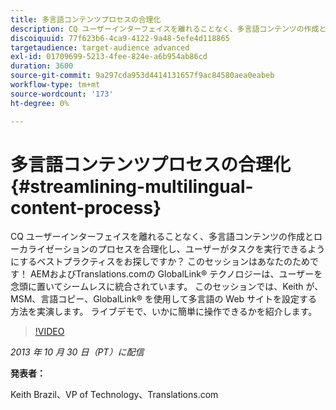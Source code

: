 ```yaml
---
title: 多言語コンテンツプロセスの合理化
description: CQ ユーザーインターフェイスを離れることなく、多言語コンテンツの作成とローカライゼーションのプロセスを合理化し、ユーザーがタスクを実行できるようにするベストプラクティスについて説明します。 AEMおよびTranslations.comの GlobalLink® テクノロジーは、ユーザーを念頭に置いてシームレスに統合されています。 Keith が、MSM、言語コピー、GlobalLink® を使用して多言語の Web サイトを設定する方法を実演するのをご覧ください。 ライブデモで、いかに簡単に操作できるかを紹介します。
discoiquuid: 77f623b6-4ca9-4122-9a48-5efe4d118865
targetaudience: target-audience advanced
exl-id: 01709699-5213-4fee-824e-a6b954ab86cd
duration: 3600
source-git-commit: 9a297cda953d4414131657f9ac84580aea0eabeb
workflow-type: tm+mt
source-wordcount: '173'
ht-degree: 0%

---
```


# 多言語コンテンツプロセスの合理化{#streamlining-multilingual-content-process}

CQ ユーザーインターフェイスを離れることなく、多言語コンテンツの作成とローカライゼーションのプロセスを合理化し、ユーザーがタスクを実行できるようにするベストプラクティスをお探しですか？ このセッションはあなたのためです！ AEMおよびTranslations.comの GlobalLink® テクノロジーは、ユーザーを念頭に置いてシームレスに統合されています。 このセッションでは、Keith が、MSM、言語コピー、GlobalLink® を使用して多言語の Web サイトを設定する方法を実演します。 ライブデモで、いかに簡単に操作できるかを紹介します。

>[!VIDEO](https://video.tv.adobe.com/v/19569/?quality=9)

*2013 年 10 月 30 日（PT）に配信*

**発表者：**

Keith Brazil、VP of Technology、Translations.com

<!--
[Get back to the Overview](https://helpx.adobe.com/jp/experience-manager/kt/eseminars/gems/aem-index.html)
-->
